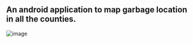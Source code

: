 ## An android application to map garbage location in all the counties.
![image](https://github.com/user-attachments/assets/b5a74b54-d10a-4c16-9341-8d3a76aa6b01)
